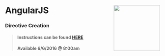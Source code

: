 # AngularJS <img align="right" src="https://github.com/Learning-Fuze/prototypes_C9/blob/assets/assets/images/logos/LF_LOGO.png?raw=true" width="150">
### Directive Creation

>#### Instructions can be found <a href="http://learning-fuze.github.io/prototypes_C9/#/AngularJS-Directive-Creation" target="_blank">HERE</a>
>#### Available 6/6/2016 @ 8:00am